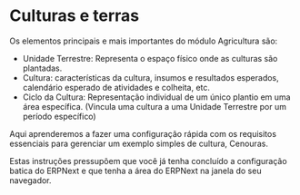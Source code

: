 # Culturas e terras



Os elementos principais e mais importantes do módulo Agricultura são:


* Unidade Terrestre: Representa o espaço físico onde as culturas são plantadas.
* Cultura: características da cultura, insumos e resultados esperados, calendário esperado de atividades e colheita, etc.
* Ciclo da Cultura: Representação individual de um único plantio em uma área específica. (Vincula uma cultura a uma Unidade Terrestre por um período específico)


Aqui aprenderemos a fazer uma configuração rápida com os requisitos essenciais para gerenciar um exemplo simples de cultura, Cenouras.


Estas instruções pressupõem que você já tenha concluído a configuração batica do ERPNext e que tenha a área do ERPNext na janela do seu navegador.



